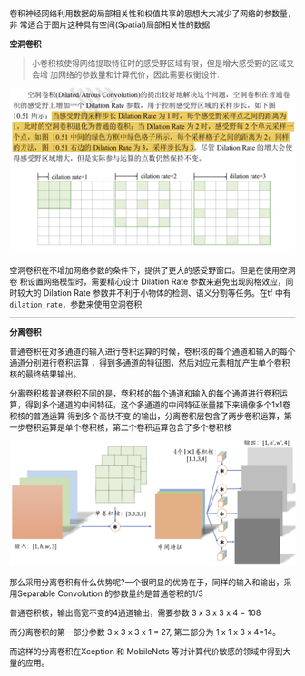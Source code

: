 卷积神经网络利用数据的局部相关性和权值共享的思想大大减少了网络的参数量，非 常适合于图片这种具有空间(Spatial)局部相关性的数据

**空洞卷积**

> 小卷积核使得网络提取特征时的感受野区域有限，但是增大感受野的区域又会增 加网络的参数量和计算代价，因此需要权衡设计.

<img src="./imgs/cnn.png" alt="a" style="zoom:50%;" />

空洞卷积在不增加网络参数的条件下，提供了更大的感受野窗口。但是在使用空洞卷 积设置网络模型时，需要精心设计 Dilation Rate 参数来避免出现网格效应，同时较大的 Dilation Rate 参数并不利于小物体的检测、语义分割等任务。在tf 中有 `dilation_rate`，参数来使用空洞卷积

---

**分离卷积**

普通卷积在对多通道的输入进行卷积运算的时候，卷积核的每个通道和输入的每个通道分别进行卷积运算 ，得到多通道的特征图，然后对应元素相加产生单个卷积核的最终结果输出。

分离卷积核普通卷积不同的是，卷积核的每个通道和输入的每个通道进行卷积运算，得到多个通道的中间特征，这个多通道的中间特征张量接下来镜像多个1x1卷积核的普通运算 得到多个高快不变 的输出，分离卷积层包含了两步卷积运算，第 一步卷积运算是单个卷积核，第二个卷积运算包含了多个卷积核

<img src="./imgs/cnn1.png" alt="a" style="zoom:50%;" />

那么采用分离卷积有什么优势呢?一个很明显的优势在于，同样的输入和输出，采用Separable Convolution 的参数量约是普通卷积的1/3

普通卷积核，输出高宽不变的4通道输出，需要参数 3 x 3 x 3 x  4 = 108

而分离卷积的第一部分参数 3 x 3  x 3 x 1 = 27, 第二部分为 1 x 1 x 3 x 4=14。

而这样的分离卷积在Xception 和 MobileNets 等对计算代价敏感的领域中得到大量的应用。

